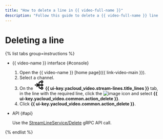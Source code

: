 ```yaml
---
title: "How to delete a line in {{ video-full-name }}"
description: "Follow this guide to delete a {{ video-full-name }} line."
---
```


# Deleting a line

{% list tabs group=instructions %}

- {{ video-name }} interface {#console}

   1. Open the {{ video-name }} [home page]({{ link-video-main }}).
   1. Select a channel.
   1. On the ![image](../../../_assets/console-icons/branches-right-arrow-right.svg) **{{ ui-key.yacloud_video.stream-lines.title_lines }}** tab, in the line with the required line, click the ![image](../../../_assets/console-icons/ellipsis.svg) icon and select **{{ ui-key.yacloud_video.common.action_delete }}**.
   1. Click **{{ ui-key.yacloud_video.common.action_delete }}**.

- API {#api}

   Use the [StreamLineService/Delete](../../api-ref/grpc/stream_line_service.md#Delete) gRPC API call.

{% endlist %}